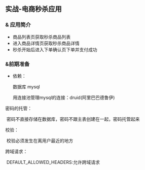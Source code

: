 ## 实战-电商秒杀应用

### & 应用简介

- 商品列表页获取秒杀商品列表
- 进入商品详情页获取秒杀商品详情
- 秒杀开始后进入下单确认页下单并支付成功

### &前期准备

- 依赖：

  数据库 mysql

  用连接池管理mysql的连接：druid(阿里巴巴德鲁伊)

密码的托管：

​	密码不直接存储在数据库，密码不跟主表创建在一起，密码托管起来

校验：

​	校验必须发生在离用户最近的地方

跨域请求：

​	DEFAULT_ALLOWED_HEADERS:允许跨域请求

